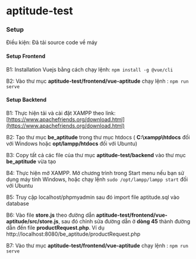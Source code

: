# aptitude-test
### Setup
Điều kiện: Đã tải source code về máy

#### Setup Frontend

B1: Installation Vuejs bằng cách chạy lệnh:  `npm install -g @vue/cli`

B2: Vào thư mục **aptitude-test/frontend/vue-aptitude** chạy lệnh : `npm run serve`

#### Setup Backtend

B1: Thực hiện tải và cài đặt XAMPP theo link:
[https://www.apachefriends.org/download.html](https://www.apachefriends.org/download.html)

B2: Tạo thư mục **be_aptitude** trong thư mục htdocs ( **C:\xampp\htdocs** đối với Windows
hoặc **opt/lampp/htdocs** đối với Ubuntu)

B3: Copy tất cả các file của thư mục **aptitude-test/backend** vào thư mục **be_aptitude** vừa tạo

B4: Thực hiện mở XAMPP. Mở chương trình trong Start menu nếu bạn sử dụng máy tính Windows,
hoặc chạy lệnh `sudo /opt/lampp/lampp start` đối với Ubuntu

B5: Truy cập localhost/phpmyadmin sau đó import file aptitude.sql vào database

B6: Vào file **store.js** theo đường dẫn **aptitude-test/frontend/vue-aptitude/src/store.js**,
sau đó chỉnh sửa đường dẫn ở **dòng 45** thành đường dẫn đến file **productRequest.php**. Ví dụ http://localhost:8080/be_aptitude/productRequest.php

B7: Vào thư mục **aptitude-test/frontend/vue-aptitude** chạy lệnh : `npm run serve`



